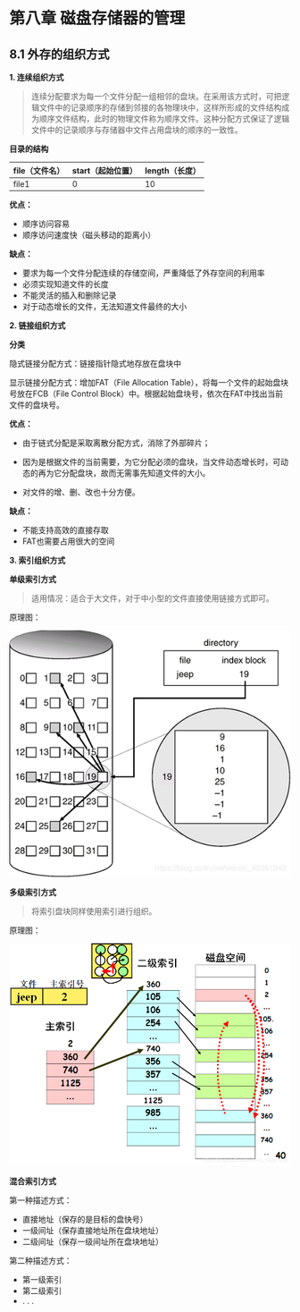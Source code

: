 # 第八章 磁盘存储器的管理

## 8.1 外存的组织方式

**1. 连续组织方式**

> 连续分配要求为每一个文件分配一组相邻的盘块。在采用该方式时，可把逻辑文件中的记录顺序的存储到邻接的各物理块中，这样所形成的文件结构成为顺序文件结构，此时的物理文件称为顺序文件。这种分配方式保证了逻辑文件中的记录顺序与存储器中文件占用盘块的顺序的一致性。

**目录的结构**

| file（文件名） | start（起始位置） | length（长度） |
| -------------- | ----------------- | -------------- |
| file1          | 0                 | 10             |

**优点：**

* 顺序访问容易
* 顺序访问速度快（磁头移动的距离小）

**缺点：**

* 要求为每一个文件分配连续的存储空间，严重降低了外存空间的利用率
* 必须实现知道文件的长度
* 不能灵活的插入和删除记录
* 对于动态增长的文件，无法知道文件最终的大小

**2. 链接组织方式** 

**分类**

隐式链接分配方式：链接指针隐式地存放在盘块中

显示链接分配方式：增加FAT（File Allocation Table），将每一个文件的起始盘块号放在FCB（File Control Block）中。根据起始盘块号，依次在FAT中找出当前文件的盘块号。

**优点：**

* 由于链式分配是采取离散分配方式，消除了外部碎片；

* 因为是根据文件的当前需要，为它分配必须的盘块，当文件动态增长时，可动态的再为它分配盘块，故而无需事先知道文件的大小。

* 对文件的增、删、改也十分方便。

**缺点：**

* 不能支持高效的直接存取
* FAT也需要占用很大的空间

**3. 索引组织方式**

**单级索引方式**

> 适用情况：适合于大文件，对于中小型的文件直接使用链接方式即可。

原理图：

![20181125121713871](img/20181125121713871.png)

**多级索引方式**

> 将索引盘块同样使用索引进行组织。

原理图：

![20181125122001208](img/20181125122001208.png)

**混合索引方式**

第一种描述方式：

* 直接地址（保存的是目标的盘快号）
* 一级间址（保存直接地址所在盘块地址）
* 二级间址（保存一级间址所在盘块地址）

第二种描述方式：

* 第一级索引
* 第二级索引
* . . . 